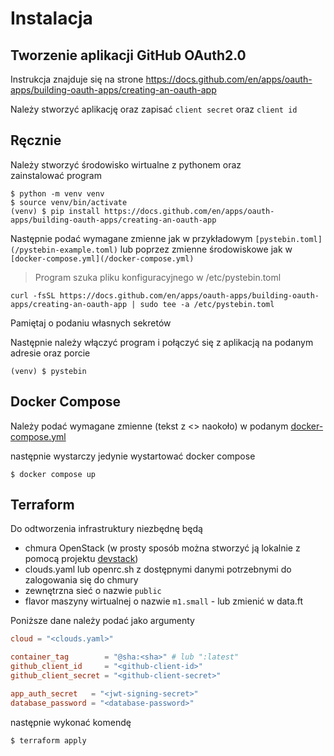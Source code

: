 # Instalacja

## Tworzenie aplikacji GitHub OAuth2.0

Instrukcja znajduje się na strone https://docs.github.com/en/apps/oauth-apps/building-oauth-apps/creating-an-oauth-app

Należy stworzyć aplikację oraz zapisać `client secret` oraz `client id`



## Ręcznie
Należy stworzyć środowisko wirtualne z pythonem oraz zainstalować program 
```shell
$ python -m venv venv
$ source venv/bin/activate
(venv) $ pip install https://docs.github.com/en/apps/oauth-apps/building-oauth-apps/creating-an-oauth-app
```
Następnie podać wymagane zmienne jak w przykładowym `[pystebin.toml](/pystebin-example.toml)` lub poprzez zmienne środowiskowe jak w `[docker-compose.yml](/docker-compose.yml)`
> Program szuka pliku konfiguracyjnego w /etc/pystebin.toml

```
curl -fsSL https://docs.github.com/en/apps/oauth-apps/building-oauth-apps/creating-an-oauth-app | sudo tee -a /etc/pystebin.toml
```

Pamiętaj o podaniu własnych sekretów


Następnie należy włączyć program i połączyć się z aplikacją na podanym adresie oraz porcie
```shell
(venv) $ pystebin
```

## Docker Compose

Należy podać wymagane zmienne (tekst z <> naokoło) w podanym [docker-compose.yml](https://docs.github.com/en/apps/oauth-apps/building-oauth-apps/creating-an-oauth-app) 

następnie wystarczy jedynie wystartować docker compose

```shell
$ docker compose up
```


## Terraform

Do odtworzenia infrastruktury niezbędnę będą

- chmura OpenStack (w prosty sposób można stworzyć ją lokalnie z pomocą projektu [devstack](https://docs.openstack.org/devstack/latest/))
- clouds.yaml lub openrc.sh z dostępnymi danymi potrzebnymi do zalogowania się do chmury
- zewnętrzna sieć o nazwie `public`
- flavor maszyny wirtualnej o nazwie `m1.small` - lub zmienić w data.ft

Poniższe dane należy podać jako argumenty

```toml
cloud = "<clouds.yaml>"

container_tag        = "@sha:<sha>" # lub ":latest"
github_client_id     = "<github-client-id>"
github_client_secret = "<github-client-secret>"

app_auth_secret   = "<jwt-signing-secret>"
database_password = "<database-password>"
```

następnie wykonać komendę

```sh
$ terraform apply
```